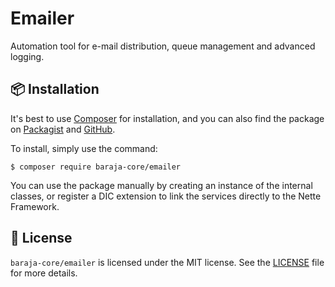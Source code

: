 Emailer
=======

Automation tool for e-mail distribution, queue management and advanced logging.

📦 Installation
---------------

It's best to use [Composer](https://getcomposer.org) for installation, and you can also find the package on
[Packagist](https://packagist.org/packages/baraja-core/emailer) and
[GitHub](https://github.com/baraja-core/emailer).

To install, simply use the command:

```shell
$ composer require baraja-core/emailer
```

You can use the package manually by creating an instance of the internal classes, or register a DIC extension to link the services directly to the Nette Framework.

📄 License
-----------

`baraja-core/emailer` is licensed under the MIT license. See the [LICENSE](https://github.com/baraja-core/template/blob/master/LICENSE) file for more details.
